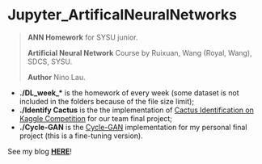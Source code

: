 # Jupyter_ArtificalNeuralNetworks



> **ANN Homework** for SYSU junior.
>
> **Artificial Neural Network** Course by Ruixuan, Wang (Royal, Wang), SDCS, SYSU.
>
> **Author** Nino Lau.



- **./DL_week_\*** is the homework of every week (some dataset is not included in the folders because of the file size limit);
- **./Identify Cactus** is the the implementation of [Cactus Identification on Kaggle Competition](https://www.kaggle.com/c/aerial-cactus-identification) for our team final project;
- **./Cycle-GAN** is the [Cycle-GAN](https://arxiv.org/pdf/1703.10593.pdf) implementation for my personal final project (this is a fine-tuning version).



See my blog **[HERE](https://lovelybuggies.github.io/tags/#%E6%B7%B1%E5%BA%A6%E5%AD%A6%E4%B9%A0)**!

